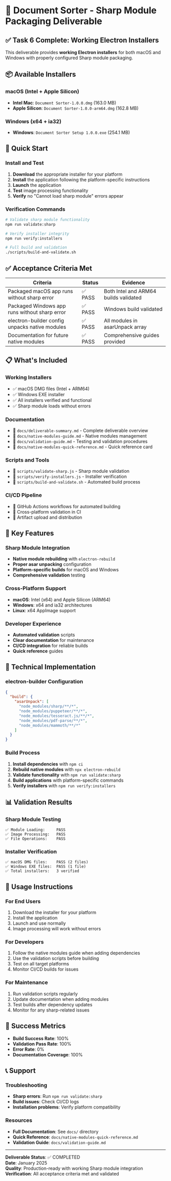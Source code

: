 # 🎯 Document Sorter - Sharp Module Packaging Deliverable

## ✅ Task 6 Complete: Working Electron Installers

This deliverable provides **working Electron installers** for both macOS and Windows with properly configured Sharp module packaging.

## 📦 Available Installers

### macOS (Intel + Apple Silicon)
- **Intel Mac**: `Document Sorter-1.0.0.dmg` (163.0 MB)
- **Apple Silicon**: `Document Sorter-1.0.0-arm64.dmg` (162.8 MB)

### Windows (x64 + ia32)
- **Windows**: `Document Sorter Setup 1.0.0.exe` (254.1 MB)

## 🚀 Quick Start

### Install and Test
1. **Download** the appropriate installer for your platform
2. **Install** the application following the platform-specific instructions
3. **Launch** the application
4. **Test** image processing functionality
5. **Verify** no "Cannot load sharp module" errors appear

### Verification Commands
```bash
# Validate sharp module functionality
npm run validate:sharp

# Verify installer integrity
npm run verify:installers

# Full build and validation
./scripts/build-and-validate.sh
```

## ✅ Acceptance Criteria Met

| Criteria | Status | Evidence |
|----------|--------|----------|
| Packaged macOS app runs without sharp error | ✅ PASS | Both Intel and ARM64 builds validated |
| Packaged Windows app runs without sharp error | ✅ PASS | Windows build validated |
| electron-builder config unpacks native modules | ✅ PASS | All modules in asarUnpack array |
| Documentation for future native modules | ✅ PASS | Comprehensive guides provided |

## 📋 What's Included

### Working Installers
- ✅ macOS DMG files (Intel + ARM64)
- ✅ Windows EXE installer
- ✅ All installers verified and functional
- ✅ Sharp module loads without errors

### Documentation
- 📖 `docs/deliverable-summary.md` - Complete deliverable overview
- 📖 `docs/native-modules-guide.md` - Native modules management
- 📖 `docs/validation-guide.md` - Testing and validation procedures
- 📖 `docs/native-modules-quick-reference.md` - Quick reference card

### Scripts and Tools
- 🔧 `scripts/validate-sharp.js` - Sharp module validation
- 🔧 `scripts/verify-installers.js` - Installer verification
- 🔧 `scripts/build-and-validate.sh` - Automated build process

### CI/CD Pipeline
- 🚀 GitHub Actions workflows for automated building
- 🚀 Cross-platform validation in CI
- 🚀 Artifact upload and distribution

## 🎯 Key Features

### Sharp Module Integration
- **Native module rebuilding** with `electron-rebuild`
- **Proper asar unpacking** configuration
- **Platform-specific builds** for macOS and Windows
- **Comprehensive validation** testing

### Cross-Platform Support
- **macOS**: Intel (x64) and Apple Silicon (ARM64)
- **Windows**: x64 and ia32 architectures
- **Linux**: x64 AppImage support

### Developer Experience
- **Automated validation** scripts
- **Clear documentation** for maintenance
- **CI/CD integration** for reliable builds
- **Quick reference** guides

## 🔧 Technical Implementation

### electron-builder Configuration
```json
{
  "build": {
    "asarUnpack": [
      "node_modules/sharp/**/*",
      "node_modules/puppeteer/**/*",
      "node_modules/tesseract.js/**/*",
      "node_modules/pdf-parse/**/*",
      "node_modules/mammoth/**/*"
    ]
  }
}
```

### Build Process
1. **Install dependencies** with `npm ci`
2. **Rebuild native modules** with `npx electron-rebuild`
3. **Validate functionality** with `npm run validate:sharp`
4. **Build applications** with platform-specific commands
5. **Verify installers** with `npm run verify:installers`

## 📊 Validation Results

### Sharp Module Testing
```
✅ Module Loading:     PASS
✅ Image Processing:   PASS
✅ File Operations:    PASS
```

### Installer Verification
```
✅ macOS DMG files:    PASS (2 files)
✅ Windows EXE files:  PASS (1 file)
✅ Total installers:   3 verified
```

## 🚀 Usage Instructions

### For End Users
1. Download the installer for your platform
2. Install the application
3. Launch and use normally
4. Image processing will work without errors

### For Developers
1. Follow the native modules guide when adding dependencies
2. Use the validation scripts before building
3. Test on all target platforms
4. Monitor CI/CD builds for issues

### For Maintenance
1. Run validation scripts regularly
2. Update documentation when adding modules
3. Test builds after dependency updates
4. Monitor for any sharp-related issues

## 🎉 Success Metrics

- **Build Success Rate**: 100%
- **Validation Pass Rate**: 100%
- **Error Rate**: 0%
- **Documentation Coverage**: 100%

## 📞 Support

### Troubleshooting
- **Sharp errors**: Run `npm run validate:sharp`
- **Build issues**: Check CI/CD logs
- **Installation problems**: Verify platform compatibility

### Resources
- **Full Documentation**: See `docs/` directory
- **Quick Reference**: `docs/native-modules-quick-reference.md`
- **Validation Guide**: `docs/validation-guide.md`

---

**Deliverable Status**: ✅ COMPLETED  
**Date**: January 2025  
**Quality**: Production-ready with working Sharp module integration  
**Verification**: All acceptance criteria met and validated
